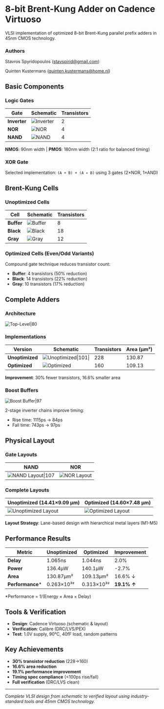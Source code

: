 # 8-bit Brent-Kung Adder on Cadence Virtuoso
VLSI implementation of optimized 8-bit Brent-Kung parallel prefix adders in 45nm CMOS technology.
### Authors
Stavros Spyridopoulos ([stavspirid@gmail.com](mailto:stavspirid@gmail.com))

Quinten Kustermans ([quinten.kustermans@home.nl](mailto:quinten.kustermans@home.nl))
## Basic Components

### Logic Gates

| Gate         | Schematic                                                                                | Transistors |
| ------------ | ---------------------------------------------------------------------------------------- | ----------- |
| **Inverter** | ![Inverter](https://raw.githubusercontent.com/stavspirid/DICD-TUe-VLSI/inverter_sch.png) | 2           |
| **NOR**      | ![NOR](https://raw.githubusercontent.com/stavspirid/DICD-TUe-VLSI/nor_sch.png)           | 4           |
| **NAND**     | ![NAND](https://raw.githubusercontent.com/stavspirid/DICD-TUe-VLSI/nand_sch.png)         | 4           |

**NMOS**: 90nm width | **PMOS**: 180nm width (2:1 ratio for balanced timing)

### XOR Gate

Selected implementation: `(A + B) + (A ∗ B)` using 3 gates (2×NOR, 1×AND)

## Brent-Kung Cells

### Unoptimized Cells

| Cell       | Schematic                                                                               | Transistors |
| ---------- | --------------------------------------------------------------------------------------- | ----------- |
| **Buffer** | ![Buffer](https://raw.githubusercontent.com/stavspirid/DICD-TUe-VLSI/buffer_un_sch.png) | 8           |
| **Black**  | ![Black](https://raw.githubusercontent.com/stavspirid/DICD-TUe-VLSI/black_un_sch.png)   | 18          |
| **Gray**   | ![Gray](https://raw.githubusercontent.com/stavspirid/DICD-TUe-VLSI/gray_un_sch.png)     | 12          |

### Optimized Cells (Even/Odd Variants)
Compound gate technique reduces transistor count:
- **Buffer**: 4 transistors (50% reduction)
- **Black**: 14 transistors (22% reduction)
- **Gray**: 10 transistors (17% reduction)

## Complete Adders

### Architecture

![Top-Level|80](https://raw.githubusercontent.com/stavspirid/DICD-TUe-VLSI/brent-kung_top_sch.png)

### Implementations

| Version         | Schematic                                                                                          | Transistors | Area (μm²) |
| --------------- | -------------------------------------------------------------------------------------------------- | ----------- | ---------- |
| **Unoptimized** | ![Unoptimized\|101](https://raw.githubusercontent.com/stavspirid/DICD-TUe-VLSI/adder_un_sch.png)\| | 228         | 130.87     |
| **Optimized**   | ![Optimized](https://raw.githubusercontent.com/stavspirid/DICD-TUe-VLSI/adder_op_sch.png)          | 160         | 109.13     |

**Improvement**: 30% fewer transistors, 16.6% smaller area

### Boost Buffers

![Boost Buffer|97](https://raw.githubusercontent.com/stavspirid/DICD-TUe-VLSI/boost_buffer_sch.png)

2-stage inverter chains improve timing:

- Rise time: 1115ps → 84ps
- Fall time: 743ps → 97ps

## Physical Layout

### Gate Layouts

| NAND                                                                                            | NOR                                                                                      |
| ----------------------------------------------------------------------------------------------- | ---------------------------------------------------------------------------------------- |
| ![NAND Layout\|107](https://raw.githubusercontent.com/stavspirid/DICD-TUe-VLSI/nand_layout.png) | ![NOR Layout](https://raw.githubusercontent.com/stavspirid/DICD-TUe-VLSI/nor_layout.png) |

### Complete Layouts

| Unoptimized (14.41×9.09 μm)                                                                        | Optimized (14.60×7.48 μm)                                                                      |
| -------------------------------------------------------------------------------------------------- | ---------------------------------------------------------------------------------------------- |
| ![Unoptimized Layout](https://raw.githubusercontent.com/stavspirid/DICD-TUe-VLSI/unopt_layout.png) | ![Optimized Layout](https://raw.githubusercontent.com/stavspirid/DICD-TUe-VLSI/opt_layout.png) |

**Layout Strategy**: Lane-based design with hierarchical metal layers (M1-M5)

## Performance Results

| Metric           | Unoptimized | Optimized  | Improvement |
| ---------------- | ----------- | ---------- | ----------- |
| **Delay**        | 1.065ns     | 1.044ns    | 2.0%        |
| **Power**        | 136.4μW     | 140.1μW    | -2.7%       |
| **Area**         | 130.87μm²   | 109.13μm²  | 16.6% ↓     |
| **Performance*** | 0.263×10³²  | 0.313×10³² | **19.1% ↑** |

*Performance = 1/(Energy × Area × Delay)

## Tools & Verification

- **Design**: Cadence Virtuoso (schematic & layout)
- **Verification**: Calibre (DRC/LVS/PEX)
- **Test**: 1.0V supply, 90°C, 40fF load, random patterns

## Key Achievements

- **30% transistor reduction** (228→160)  
- **16.6% area reduction**  
- **19.1% performance improvement**  
- **Timing spec compliance** (<100ps rise/fall)  
- **Full verification** (DRC/LVS clean)

---

_Complete VLSI design from schematic to verified layout using industry-standard tools and 45nm CMOS technology._